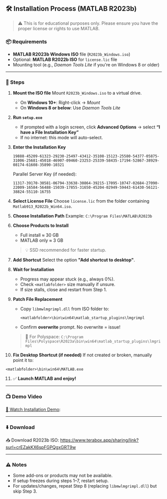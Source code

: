 ## 🛠️ Installation Process (MATLAB R2023b)

> ⚠️ This is for educational purposes only. Please ensure you have the proper license or rights to use MATLAB.

### 📦 Requirements

* **MATLAB R2023b Windows ISO** file (`R2023b_Windows.iso`)
* Optional: **MATLAB R2022b ISO** for `license.lic` file
* Mounting tool (e.g., *Daemon Tools Lite* if you're on Windows 8 or older)

---

### 🔧 Steps

1. **Mount the ISO file**
   Mount `R2023b_Windows.iso` to a virtual drive.

   * On **Windows 10+**: Right-click → *Mount*
   * On **Windows 8 or below**: Use *Daemon Tools Lite*

2. **Run `setup.exe`**

   * If prompted with a login screen, click **Advanced Options** → select **“I have a File Installation Key”**
   * If no internet: this mode will auto-select.

3. **Enter the Installation Key**

   ```
   19888-45209-61323-29230-25497-43412-35108-15123-25580-54377-05875-31006-25681-45018-46907-09460-23253-25339-58435-17194-52867-38929-08174-61608-35890-10321
   ```

   Parallel Server Key (if needed):

   ```
   11317-39170-30581-06794-33638-30864-39215-17095-10747-02684-27090-22009-16584-56488-15039-17855-31650-45204-02949-59443-61430-56121-38824-55110-16755
   ```

4. **Select License File**
   Choose `license.lic` from the folder containing `Matlab913_R2022b_Win64.iso`.

5. **Choose Installation Path**
   Example: `C:\Program Files\MATLAB\R2023b`

6. **Choose Products to Install**

   * Full install ≈ 30 GB
   * MATLAB only ≈ 3 GB

   > 💡 SSD recommended for faster startup.

7. **Add Shortcut**
   Select the option **"Add shortcut to desktop"**.

8. **Wait for Installation**

   * Progress may appear stuck (e.g., always 0%).
   * Check `<matlabfolder>` size manually if unsure.
   * If size stalls, close and restart from Step 1.

9. **Patch File Replacement**

   * Copy `libmwlmgrimpl.dll` from ISO folder to:

     ```
     <matlabfolder>\bin\win64\matlab_startup_plugins\lmgrimpl
     ```

   * Confirm **overwrite** prompt. No overwrite = issue!

   > 🔁 For Polyspace:
   > `C:\Program Files\Polyspace\R2023a\bin\win64\matlab_startup_plugins\lmgrimpl`

10. **Fix Desktop Shortcut (if needed)**
    If not created or broken, manually point it to:

```
<matlabfolder>\bin\win64\MATLAB.exe
```

11. ✅ **Launch MATLAB and enjoy!**

---

### 📺 Demo Video

[🔗 Watch Installation Demo](#): 

---

### ⬇️ Download

📥 Download R2023b ISO: https://www.terabox.app/sharing/link?surl=crEZakKX6spFGPQgxGRT9w

---

### ⚠️ Notes

* Some add-ons or products may not be available.
* If setup freezes during steps 1–7, restart setup.
* For updates/changes, repeat Step 8 (replacing `libmwlmgrimpl.dll`) but skip Step 3.
